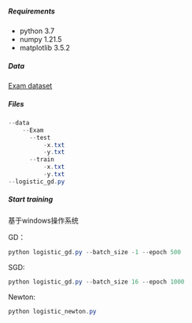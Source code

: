 ##### Requirements

* python 3.7
* numpy 1.21.5
* matplotlib 3.5.2

##### Data

[Exam dataset](http://www.nustm.cn/member/rxia/ml/data/Exam.zip)

##### Files

```java
--data
    --Exam
      --test
    	  -x.txt
    	  -y.txt
      --train
          -x.txt
    	  -y.txt
--logistic_gd.py
```

##### Start training

基于windows操作系统

GD：

```powershell
python logistic_gd.py --batch_size -1 --epoch 500
```

SGD:

```powershell
python logistic_gd.py --batch_size 16 --epoch 1000
```
Newton:
```powershell
python logistic_newton.py
```
